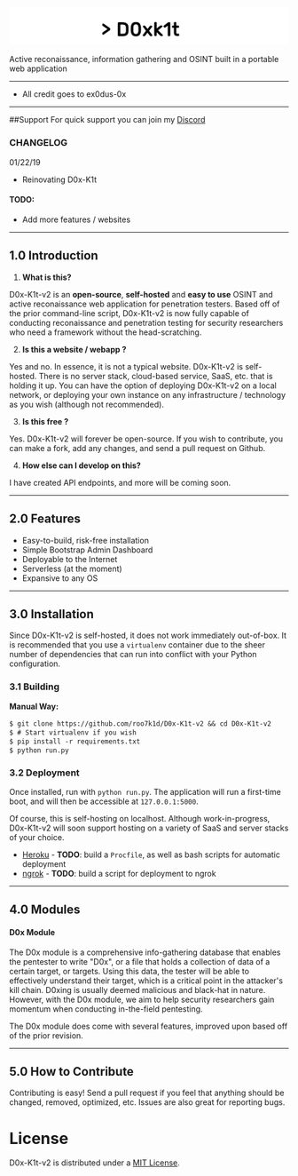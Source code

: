 ![logo](/extras/logo.png)

Active reconaissance, information gathering and OSINT built in a portable web application

---

* All credit goes to ex0dus-0x

---

##Support
For quick support you can join my [Discord](https://discord.gg/QQaWvMkFbs)


### CHANGELOG

01/22/19

* Reinovating D0x-K1t

#### TODO:

* Add more features / websites

---

## 1.0 Introduction

1. __What is this?__

D0x-K1t-v2 is an __open-source__, __self-hosted__ and __easy to use__ OSINT and active reconaissance web application for penetration testers. Based off of the prior command-line script, D0x-K1t-v2 is now fully capable of conducting reconaissance and penetration testing for security researchers who need a framework without the 
head-scratching.

2. __Is this a website / webapp ?__

Yes and no. In essence, it is not a typical website. D0x-K1t-v2 is self-hosted. There is no server stack, cloud-based service, SaaS, etc. that is holding it up. You can have the option of deploying D0x-K1t-v2 on a local network, or deploying
your own instance on any infrastructure / technology as you wish (although not recommended).

3. __Is this free ?__

Yes. D0x-K1t-v2 will forever be open-source. If you wish to contribute, you can make a fork, add any changes, and send a pull request on Github.

4. __How else can I develop on this?__

I have created API endpoints, and more will be coming soon.

---

## 2.0 Features

* Easy-to-build, risk-free installation
* Simple Bootstrap Admin Dashboard
* Deployable to the Internet
* Serverless (at the moment)
* Expansive to any OS

---

## 3.0 Installation 

Since D0x-K1t-v2 is self-hosted, it does not work immediately out-of-box. It is recommended that you use a `virtualenv` container due to the sheer number of dependencies that can run into conflict with your Python configuration.

### 3.1 Building

__Manual Way:__

    $ git clone https://github.com/roo7k1d/D0x-K1t-v2 && cd D0x-K1t-v2
    $ # Start virtualenv if you wish
    $ pip install -r requirements.txt
    $ python run.py
    

### 3.2 Deployment

Once installed, run with `python run.py`. The application will run a first-time boot, and will then be accessible at `127.0.0.1:5000`. 

Of course, this is self-hosting on localhost. Although work-in-progress, D0x-K1t-v2 will soon support hosting on a variety of SaaS and server stacks of your choice.

* [Heroku](https://www.heroku.com/) - __TODO__: build a `Procfile`, as well as bash scripts for automatic deployment
* [ngrok](https://ngrok.com/) - __TODO__: build a script for deployment to ngrok

---

## 4.0 Modules

#### D0x Module

The D0x module is a comprehensive info-gathering database that enables the pentester to write "D0x", or a file that holds a collection of data of a certain target, or targets.
Using this data, the tester will be able to effectively understand their target, which is a critical point in the attacker's kill chain. D0xing is usually deemed malicious and black-hat in nature. However, with the D0x module, we aim to help security researchers gain momentum when conducting in-the-field pentesting. 

The D0x module does come with several features, improved upon based off of the prior revision. 

---

## 5.0 How to Contribute

Contributing is easy! Send a pull request if you feel that anything should be changed, removed, optimized, etc. Issues are also great for reporting bugs. 

# License

D0x-K1t-v2 is distributed under a [MIT  License](https://choosealicense.com/licenses/mit/).
